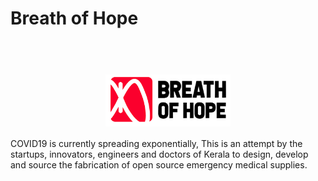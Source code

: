 # Breath of Hope

<h1 align="center">
  <br>
  <a href="https://breathofhope.github.io/">
  <img src="img/logo/logo.jpg" align="center" alt="Breath of Hope" width="200"></a>
  <br>
</h1>

COVID19 is currently spreading exponentially, This is an attempt by the startups, innovators, engineers and doctors of Kerala to design, develop and source the fabrication of open source emergency medical supplies.
